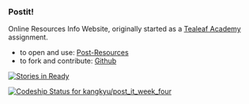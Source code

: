 ### Postit!

Online Resources Info Website, originally started as a [Tealeaf Academy](http://www.gotealeaf.com/) assignment.

+ to open and use: [Post-Resources](http://post-resources.herokuapp.com/)
+ to fork and contribute: [Github](https://github.com/kangkyu/post-resources)

[![Stories in Ready](https://badge.waffle.io/kangkyu/post_it_redo.svg?label=ready&title=Ready)](http://waffle.io/kangkyu/post_it_redo)

[![Codeship Status for kangkyu/post_it_week_four](https://codeship.com/projects/fa4e3cd0-f3b0-0132-bc5d-2a87b13299a7/status?branch=master)](https://codeship.com/projects/85469)
